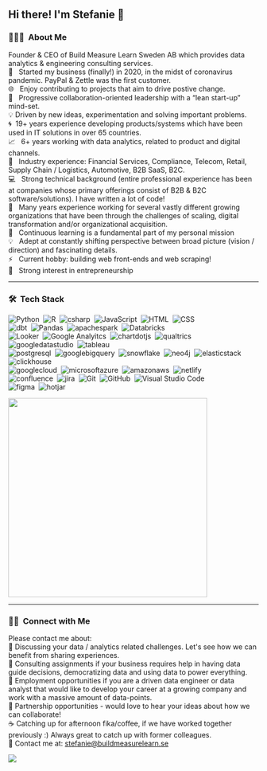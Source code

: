 ## Hi there! I'm Stefanie 👋

### 👨🏻‍💻 &nbsp;About Me

Founder & CEO of Build Measure Learn Sweden AB which provides data analytics & engineering consulting services.\
🚀 &nbsp; Started my business (finally!) in 2020, in the midst of coronavirus pandemic. PayPal & Zettle was the first customer.\
🌐 &nbsp; Enjoy contributing to projects that aim to drive postive change.\
🌱 &nbsp; Progressive collaboration-oriented leadership with a “lean start-up” mind-set.\
💡 Driven by new ideas, experimentation and solving important problems.\
🌀 &nbsp;19+ years experience developing products/systems which have been used in IT solutions in over 65 countries.\
📈 &nbsp; 6+ years working with data analytics, related to product and digital channels.\
🏢 &nbsp; Industry experience: Financial Services, Compliance, Telecom, Retail, Supply Chain / Logistics, Automotive, B2B SaaS, B2C. \
💻 &nbsp; Strong technical background (entire professional experience has been at companies whose primary offerings consist of B2B & B2C software/solutions). I have written a lot of code! \
🔆 &nbsp; Many years experience working for several vastly different growing organizations that have been through the challenges of scaling, digital transformation and/or organizational acquisition. \
🌱 &nbsp; Continuous learning is a fundamental part of my personal mission \
💡 &nbsp; Adept at constantly shifting perspective between broad picture (vision / direction) and fascinating details. \
⚡ &nbsp; Current hobby: building web front-ends and web scraping! \
💙 &nbsp; Strong interest in entrepreneurship  

-------

### 🛠 &nbsp;Tech Stack

![Python](https://img.shields.io/badge/-Python-05122A?style=flat&logo=python)&nbsp;
![R](https://img.shields.io/badge/-R-05122A?style=flat&logo=R)&nbsp;
![csharp](https://img.shields.io/badge/-C%23-05122A?style=flat&logo=csharp)&nbsp;
![JavaScript](https://img.shields.io/badge/-JavaScript-05122A?style=flat&logo=javascript)&nbsp;
![HTML](https://img.shields.io/badge/-HTML-05122A?style=flat&logo=HTML5)&nbsp;
![CSS](https://img.shields.io/badge/-CSS-05122A?style=flat&logo=CSS3&logoColor=1572B6)&nbsp;\
![dbt](https://img.shields.io/badge/-dbt-05122A?style=flat&logo=dbt)&nbsp;
![Pandas](https://img.shields.io/badge/-Pandas-05122A?style=flat&logo=pandas)&nbsp;
![apachespark](https://img.shields.io/badge/-Apache%20Spark-05122A?style=flat&logo=apachespark)&nbsp;
![Databricks](https://img.shields.io/badge/-databricks-05122A?style=flat&logo=databricks)&nbsp;\
![Looker](https://img.shields.io/badge/-Looker-05122A?style=flat&logo=looker)&nbsp;
![Google Analyitcs](https://img.shields.io/badge/-Google%20Analyitcs-05122A?style=flat&logo=google-analytics)&nbsp;
![chartdotjs](https://img.shields.io/badge/-Charts%2Ejs-05122A?style=flat&logo=chartdotjs)&nbsp;
![qualtrics](https://img.shields.io/badge/-Qualtrics-05122A?style=flat&logo=qualtrics)&nbsp;
![googledatastudio](https://img.shields.io/badge/-Data%20Studio-05122A?style=flat&logo=googledatastudio)&nbsp;
![tableau](https://img.shields.io/badge/-Tableau-05122A?style=flat&logo=tableau)&nbsp;\
![postgresql](https://img.shields.io/badge/-PostgreSQL-05122A?style=flat&logo=postgresql)&nbsp;
![googlebigquery](https://img.shields.io/badge/-Big%20Query-05122A?style=flat&logo=googlebigquery)&nbsp;
![snowflake](https://img.shields.io/badge/-Snowflake-05122A?style=flat&logo=snowflake)&nbsp;
![neo4j](https://img.shields.io/badge/-Neo4j-05122A?style=flat&logo=neo4j)&nbsp;
![elasticstack](https://img.shields.io/badge/-Elastic%20Stack-05122A?style=flat&logo=elasticstack)&nbsp;
![clickhouse](https://img.shields.io/badge/-Click%20House-05122A?style=flat&logo=clickhouse)&nbsp;\
![googlecloud](https://img.shields.io/badge/-Google%20Cloud-05122A?style=flat&logo=googlecloud)&nbsp;
![microsoftazure](https://img.shields.io/badge/-Microsoft%20Azure-05122A?style=flat&logo=microsoftazure)&nbsp;
![amazonaws](https://img.shields.io/badge/-Amazon%20AWS-05122A?style=flat&logo=amazonaws)&nbsp;
![netlify](https://img.shields.io/badge/-Netlify-05122A?style=flat&logo=netlify)&nbsp;\
![confluence](https://img.shields.io/badge/-Confluence-05122A?style=flat&logo=confluence)&nbsp;
![jira](https://img.shields.io/badge/-Jira-05122A?style=flat&logo=jira)&nbsp;
![Git](https://img.shields.io/badge/-Git-05122A?style=flat&logo=git)&nbsp;
![GitHub](https://img.shields.io/badge/-GitHub-05122A?style=flat&logo=github)&nbsp;
![Visual Studio Code](https://img.shields.io/badge/-Visual%20Studio%20Code-05122A?style=flat&logo=visual-studio-code&logoColor=007ACC)&nbsp;\
![figma](https://img.shields.io/badge/-Figma-05122A?style=flat&logo=figma)&nbsp;
![hotjar](https://img.shields.io/badge/-Hotjar-05122A?style=flat&logo=hotjar)&nbsp;

<img src="https://github-readme-streak-stats.herokuapp.com?user=stefanieeriksson&theme=dark&hide_border=true" width="400">

<!-- ![Java](https://img.shields.io/badge/-Java-05122A?style=flat&logo=java&logoColor=FFA518)&nbsp;
![C++](https://img.shields.io/badge/-C++-05122A?style=flat&logo=C%2B%2B&logoColor=00599C)&nbsp;
![R (Statistics)](https://img.shields.io/badge/-R-05122A?style=flat&logo=R&logoColor=276DC3)\ -->

-------

### 🤝🏻 &nbsp;Connect with Me

Please contact me about:\
💬 Discussing your data / analytics related challenges. Let's see how we can benefit from sharing experiences.\
💬 Consulting assignments if your business requires help in having data guide decisions, democratizing data and using data to power everything. \
💬 Employment opportunities if you are a driven data engineer or data analyst that would like to develop your career at a growing company and work with a massive amount of data-points. \
💬 Partnership opportunities - would love to hear your ideas about how we can collaborate! \
☕ Catching up for afternoon fika/coffee, if we have worked together previously :) Always great to catch up with former colleagues. \
💬 Contact me at: stefanie@buildmeasurelearn.se

<a href="https://linkedin.com/in/stefanie-eriksson"><img src="https://img.shields.io/badge/-Stefanie%20Eriksson-0077B5?style=flat&logo=Linkedin&logoColor=white"/></a>

<!--
**stefanieeriksson/stefanieeriksson** is a ✨ _special_ ✨ repository because its `README.md` (this file) appears on your GitHub profile.

Here are some ideas to get you started:

- 🔭 I’m currently working on ...
- 🌱 I’m currently learning ...
- 👯 I’m looking to collaborate on ...
- 🤔 I’m looking for help with ...
- 💬 Ask me about ...
- 📫 How to reach me: ...
- 😄 Pronouns: ...
- ⚡ Fun fact: ...
-->
